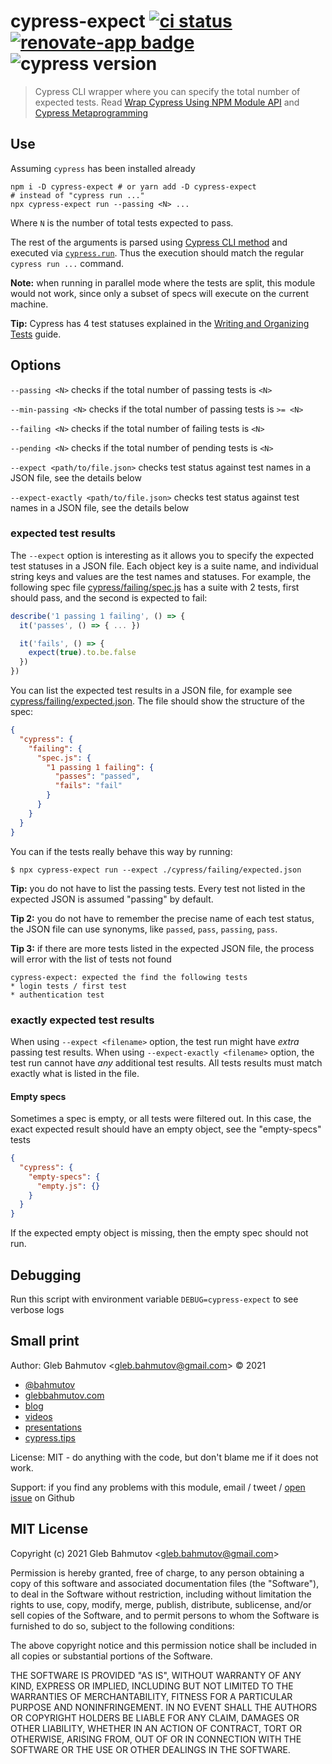 # cypress-expect [![ci status][ci image]][ci url] [![renovate-app badge][renovate-badge]][renovate-app] ![cypress version](https://img.shields.io/badge/cypress-12.8.1-brightgreen)

> Cypress CLI wrapper where you can specify the total number of expected tests. Read [Wrap Cypress Using NPM Module API](https://glebbahmutov.com/blog/wrap-cypress-using-npm/) and [Cypress Metaprogramming](https://glebbahmutov.com/blog/cy-metaprogramming/)

## Use

Assuming `cypress` has been installed already

```shell
npm i -D cypress-expect # or yarn add -D cypress-expect
# instead of "cypress run ..."
npx cypress-expect run --passing <N> ...
```

Where `N` is the number of total tests expected to pass.

The rest of the arguments is parsed using [Cypress CLI method](https://on.cypress.io/module-api#cypress-cli) and executed via [`cypress.run`](https://on.cypress.io/module-api#cypress-run). Thus the execution should match the regular `cypress run ...` command.

**Note:** when running in parallel mode where the tests are split, this module would not work, since only a subset of specs will execute on the current machine.

**Tip:** Cypress has 4 test statuses explained in the [Writing and Organizing Tests](http://on.cypress.io/writing-and-organizing-tests#Test-statuses) guide.

## Options

`--passing <N>` checks if the total number of passing tests is `<N>`

`--min-passing <N>` checks if the total number of passing tests is `>= <N>`

`--failing <N>` checks if the total number of failing tests is `<N>`

`--pending <N>` checks if the total number of pending tests is `<N>`

`--expect <path/to/file.json>` checks test status against test names in a JSON file, see the details below

`--expect-exactly <path/to/file.json>` checks test status against test names in a JSON file, see the details below

### expected test results

The `--expect` option is interesting as it allows you to specify the expected test statuses in a JSON file. Each object key is a suite name, and individual string keys and values are the test names and statuses. For example, the following spec file [cypress/failing/spec.js](./cypress/failing/spec.js) has a suite with 2 tests, first should pass, and the second is expected to fail:

```js
describe('1 passing 1 failing', () => {
  it('passes', () => { ... })

  it('fails', () => {
    expect(true).to.be.false
  })
})
```

You can list the expected test results in a JSON file, for example see [cypress/failing/expected.json](./cypress/failing/expected.json). The file should show the structure of the spec:

```json
{
  "cypress": {
    "failing": {
      "spec.js": {
        "1 passing 1 failing": {
          "passes": "passed",
          "fails": "fail"
        }
      }
    }
  }
}
```

You can if the tests really behave this way by running:

```shell
$ npx cypress-expect run --expect ./cypress/failing/expected.json
```

**Tip:** you do not have to list the passing tests. Every test not listed in the expected JSON is assumed "passing" by default.

**Tip 2:** you do not have to remember the precise name of each test status, the JSON file can use synonyms, like `passed`, `pass`, `passing`, `pass`.

**Tip 3:** if there are more tests listed in the expected JSON file, the process will error with the list of tests not found

```text
cypress-expect: expected the find the following tests
* login tests / first test
* authentication test
```

### exactly expected test results

When using `--expect <filename>` option, the test run might have _extra_ passing test results. When using `--expect-exactly <filename>` option, the test run cannot have _any_ additional test results. All tests results must match exactly what is listed in the file.

#### Empty specs

Sometimes a spec is empty, or all tests were filtered out. In this case, the exact expected result should have an empty object, see the "empty-specs" tests

```json
{
  "cypress": {
    "empty-specs": {
      "empty.js": {}
    }
  }
}
```

If the expected empty object is missing, then the empty spec should not run.

## Debugging

Run this script with environment variable `DEBUG=cypress-expect` to see verbose logs

## Small print

Author: Gleb Bahmutov &lt;gleb.bahmutov@gmail.com&gt; &copy; 2021

- [@bahmutov](https://twitter.com/bahmutov)
- [glebbahmutov.com](https://glebbahmutov.com)
- [blog](https://glebbahmutov.com/blog)
- [videos](https://www.youtube.com/glebbahmutov)
- [presentations](https://slides.com/bahmutov)
- [cypress.tips](https://cypress.tips)

License: MIT - do anything with the code, but don't blame me if it does not work.

Support: if you find any problems with this module, email / tweet /
[open issue](https://github.com/bahmutov/cypress-expect/issues) on Github

## MIT License

Copyright (c) 2021 Gleb Bahmutov &lt;gleb.bahmutov@gmail.com&gt;

Permission is hereby granted, free of charge, to any person
obtaining a copy of this software and associated documentation
files (the "Software"), to deal in the Software without
restriction, including without limitation the rights to use,
copy, modify, merge, publish, distribute, sublicense, and/or sell
copies of the Software, and to permit persons to whom the
Software is furnished to do so, subject to the following
conditions:

The above copyright notice and this permission notice shall be
included in all copies or substantial portions of the Software.

THE SOFTWARE IS PROVIDED "AS IS", WITHOUT WARRANTY OF ANY KIND,
EXPRESS OR IMPLIED, INCLUDING BUT NOT LIMITED TO THE WARRANTIES
OF MERCHANTABILITY, FITNESS FOR A PARTICULAR PURPOSE AND
NONINFRINGEMENT. IN NO EVENT SHALL THE AUTHORS OR COPYRIGHT
HOLDERS BE LIABLE FOR ANY CLAIM, DAMAGES OR OTHER LIABILITY,
WHETHER IN AN ACTION OF CONTRACT, TORT OR OTHERWISE, ARISING
FROM, OUT OF OR IN CONNECTION WITH THE SOFTWARE OR THE USE OR
OTHER DEALINGS IN THE SOFTWARE.

[ci image]: https://github.com/bahmutov/cypress-expect/workflows/ci/badge.svg?branch=main
[ci url]: https://github.com/bahmutov/cypress-expect/actions
[renovate-badge]: https://img.shields.io/badge/renovate-app-blue.svg
[renovate-app]: https://renovateapp.com/
